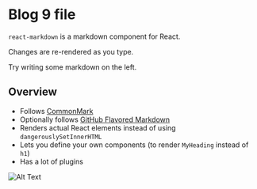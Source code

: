 # Blog 9 file

`react-markdown` is a markdown component for React.

Changes are re-rendered as you type.

Try writing some markdown on the left.

## Overview

- Follows [CommonMark](https://commonmark.org)
- Optionally follows [GitHub Flavored Markdown](https://github.github.com/gfm/)
- Renders actual React elements instead of using `dangerouslySetInnerHTML`
- Lets you define your own components (to render `MyHeading` instead of `h1`)
- Has a lot of plugins

![Alt Text](http://localhost:3000/images/logo.png)
